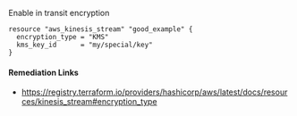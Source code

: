 
Enable in transit encryption

```hcl
resource "aws_kinesis_stream" "good_example" {
  encryption_type = "KMS"
  kms_key_id      = "my/special/key"
}
```

#### Remediation Links
 - https://registry.terraform.io/providers/hashicorp/aws/latest/docs/resources/kinesis_stream#encryption_type

